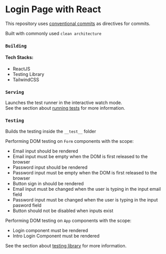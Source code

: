 # Login Page with React
This repository uses [conventional commits](https://pages.github.com/) as directives for commits.


Built with commonly used `clean architecture`


### `Building`

#### Tech Stacks:

- ReactJS 
- Testing Library 
- TailwindCSS


### `Serving`

Launches the test runner in the interactive watch mode.\
See the section about [running tests](https://facebook.github.io/create-react-app/docs/running-tests) for more information.

### `Testing`

Builds the testing inside the `__test__` folder

Performing DOM testing on `Form` components with the scope:
- Email input should be rendered
- Email input must be empty when the DOM is first released to the browser
- Password input should be rendered
- Password input must be empty when the DOM is first released to the browser
- Button sign in should be rendered
- Email input must be changed when the user is typing in the input email field
- Password input must be changed when the user is typing in the input pasword field
- Button should not be disabled when inputs exist


Performing DOM testing on `App` components with the scope:
- Login component must be rendered
- Intro Login Component must be rendered

See the section about [testing library](https://testing-library.com/) for more information.
